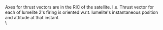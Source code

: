 Axes for thrust vectors are in the RIC of the satellite. I.e. Thrust vector for each of lumelite 2's firing is oriented w.r.t. lumelite's instantaneous position and attitude at that instant. \
\
